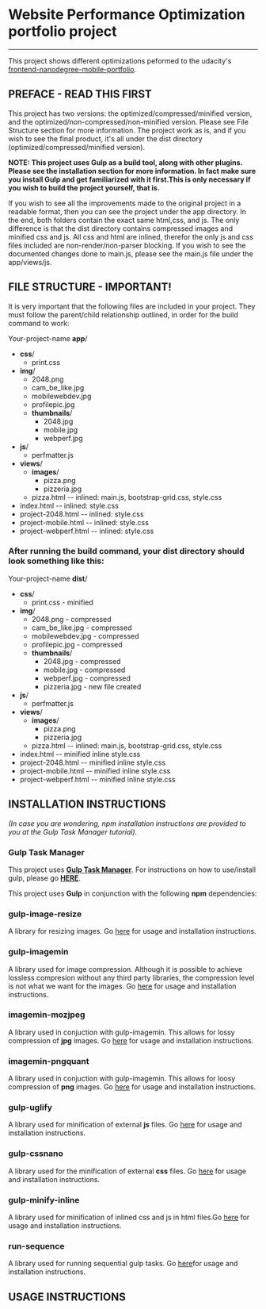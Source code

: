 # Website Performance Optimization portfolio project
----------------------------------------------------------

This project shows different optimizations peformed to the
udacity's [frontend-nanodegree-mobile-portfolio](https://github.com/udacity/frontend-nanodegree-mobile-portfolio).


## PREFACE - READ THIS FIRST
This project has two versions: the optimized/compressed/minified version, and the
optimized/non-compressed/non-minified version. Please see File Structure section
for more information. The project work as is, and if you wish to see the final
product, it's all under the dist directory (optimized/compressed/minified version).

**NOTE: This project uses Gulp as a build tool, along with other plugins. Please
see the installation section for more information. In fact make sure you install
Gulp and get familiarized with it first.This is only necessary if you wish to build
the project yourself, that is.**

If you wish to see all the improvements made to the original project in a readable
format, then you can see the project under the app directory. In the end, both
folders contain the exact same html,css, and js. The only difference is that the
dist directory contains compressed images and minified css and js. All css and html
are inlined, therefor the only js and css files included are non-render/non-parser
blocking. If you wish to see the documented changes done to main.js, please see the
main.js file under the app/views/js.

## FILE STRUCTURE - IMPORTANT!
It is very important that the following files are included in your project.
They must follow the parent/child relationship outlined, in order for the
build command to work:

Your-project-name
**app**/
  - **css**/
    - print.css
  - **img**/
	- 2048.png
	- cam_be_like.jpg
	- mobilewebdev.jpg
	- profilepic.jpg
    - **thumbnails**/
      - 2048.jpg
      - mobile.jpg
      - webperf.jpg
  - **js**/
	- perfmatter.js
  - **views**/
    - **images**/
      - pizza.png
	  - pizzeria.jpg
    - pizza.html -- inlined: main.js, bootstrap-grid.css, style.css
  - index.html -- inlined: style.css
  - project-2048.html -- inlined: style.css
  - project-mobile.html -- inlined: style.css
  - project-webperf.html -- inlined: style.css


### After running the build command, your dist directory should look something like this:

Your-project-name
**dist**/
  - **css**/
    - print.css - minified
  - **img**/
	- 2048.png - compressed
	- cam_be_like.jpg - compressed
	- mobilewebdev.jpg - compressed
	- profilepic.jpg - compressed
    - **thumbnails**/
      - 2048.jpg - compressed
      - mobile.jpg - compressed
      - webperf.jpg - compressed
      - pizzeria.jpg - new file created
  - **js**/
	- perfmatter.js
  - **views**/
    - **images**/
      - pizza.png
	  - pizzeria.jpg
    - pizza.html -- inlined: main.js, bootstrap-grid.css, style.css
  - index.html -- minified inline style.css
  - project-2048.html -- minified inline style.css
  - project-mobile.html -- minified inline style.css
  - project-webperf.html -- minified inline style.css



## INSTALLATION INSTRUCTIONS

*(In case you are wondering, npm installation instructions are provided to you at the Gulp Task Manager tutorial).*

### Gulp Task Manager
This project uses **[Gulp Task Manager](https://gulpjs.com/)**. For instructions on how to use/install gulp, please go **[HERE](https://css-tricks.com/gulp-for-beginners/)**.

This project uses **Gulp** in conjunction with the
following **npm** dependencies:


### gulp-image-resize
A library for resizing images. Go [here](https://www.npmjs.com/package/gulp-image-resize) for usage and installation instructions.


### gulp-imagemin
A library used for image compression. Although it is
possible to achieve lossless compresion without any third party libraries, the compression level is not what we want for the images. Go [here](https://www.npmjs.com/package/gulp-imagemin) for usage and installation instructions.

### imagemin-mozjpeg
A library used in conjuction with gulp-imagemin. This allows for lossy compression of **jpg** images.
Go [here](https://www.npmjs.com/package/imagemin-mozjpeg) for usage and installation instructions.

### imagemin-pngquant
A library used in conjuction with gulp-imagemin.
This allows for loosy compression of **png** images.
Go [here](https://www.npmjs.com/package/imagemin-pngquant) for usage and installation instructions.

### gulp-uglify
A library used for minification of external **js** files.
Go [here](https://www.npmjs.com/package/gulp-uglify) for usage and installation instructions.

### gulp-cssnano
A library used for the minification of external **css** files. Go [here](https://www.npmjs.com/package/gulp-cssnano) for usage and installation instructions.

### gulp-minify-inline
A library used for minification of inlined css and js
in html files.Go [here](https://www.npmjs.com/package/gulp-minify-inline) for usage and installation instructions.

### run-sequence
A library used for running sequential gulp tasks.
Go [here](https://www.npmjs.com/package/run-sequence)for usage and installation instructions.


## USAGE INSTRUCTIONS










